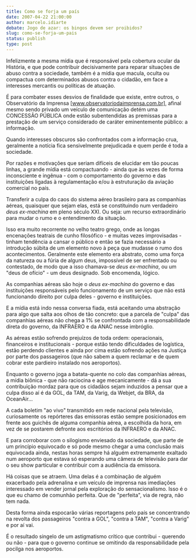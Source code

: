 ```yaml
---
title: Como se forja um país
date: 2007-04-22 21:00:00
author: marcelo.idiarte
debate: Jogo de azar: os bingos devem ser proibidos?
slug: como-se-forja-um-pais
status: publish 
type: post
---
```


Infelizmente a mesma mídia que é responsável pela cobertura ocular da História, e que pode contribuir decisivamente para reparar situações de abuso contra a sociedade, também é a mídia que macula, oculta ou compactua com determinados abusos contra o cidadão, em face a interesses mercantis ou políticas de atuação.


É para combater esses desvios de finalidade que existe, entre outros, o Observatório da Imprensa [www.observatoriodaimprensa.com.br], afinal mesmo sendo privado um veículo de comunicação detém uma CONCESSÃO PÚBLICA onde estão subentendidas as premissas para a prestação de um serviço considerado de caráter eminentemente público: a informação.


Quando interesses obscuros são confrontados com a informação crua, geralmente a notícia fica sensivelmente prejudicada e quem perde é toda a sociedade.


Por razões e motivações que seriam difíceis de elucidar em tão poucas linhas, a grande mídia está compactuando - ainda que às vezes de forma inconsciente e ingênua - com o comportamento do governo e das instituições ligadas à regulamentação e/ou à estruturação da aviação comercial no país.


Transferir a culpa do caos do sistema aéreo brasileiro para as companhias aéreas, quaisquer que sejam elas, está se constituindo num verdadeiro *deus ex-machina* em pleno século XXI. Ou seja: um recurso extraordinário para mudar o rumo e o entendimento da situação.


Isso era muito recorrente no velho teatro grego, onde as longas encenações teatrais de cunho filosófico - e muitas vezes improvisadas - tinham tendência a cansar o público e então se fazia necessário a introdução súbita de um elemento novo à peça que mudasse o rumo dos acontecimentos. Geralmente este elemento era abstrato, como uma força da natureza ou a fúria de algum deus, impossível de ser enfrentado ou contestado, de modo que a isso chamava-se *deus ex-machina*, ou um "deus de ofício" - um deus designado. Sob encomenda, lógico.


As companhias aéreas são hoje o *deus ex-machina* do governo e das instituições responsáveis pelo funcionamento de um serviço que não está funcionando direito por culpa deles - governo e instituições.


E a mídia está indo nessa conversa fiada, está aceitando uma abstração para algo que salta aos olhos de tão concreto: que a parcela de "culpa" das companhias aéreas não chega a 1% se confrontada com a responsabilidade direta do governo, da INFRAERO e da ANAC nesse imbróglio.


As aéreas estão sofrendo prejuízos de toda ordem: operacionais, financeiros e institucionais - porque estão tendo dificuldades de logística, estão perdendo clientes e ainda por cima estão sofrendo ações na Justiça por parte dos passageiros (que não sabem a quem reclamar e de quem cobrar este pardieiro instalado nos aeroportos).


Enquanto o governo joga a batata-quente no colo das companhias aéreas, a mídia biônica - que não raciocina e age mecanicamente - dá a sua contribuição mordaz para que os cidadãos sejam induzidos a pensar que a culpa disso aí é da GOL, da TAM, da Varig, da Webjet, da BRA, da OceanAir...


A cada boletim "ao vivo" transmitido em rede nacional pela televisão, curiosamente os repórteres das emissoras estão sempre posicionados em frente aos guichês de alguma companhia aérea, a escolhida da hora, em vez de se postarem defronte aos escritórios da INFRAERO e da ANAC.


E para corroborar com o silogismo enviesado da sociedade, que parte de um princípio equivocado e só pode mesmo chegar a uma conclusão mais equivocada ainda, nestas horas sempre há alguém extremamente exaltado num aeroporto que estava só esperando uma câmera de televisão para dar o seu show particular e contribuir com a audiência da emissora.


Há coisas que se atraem. Uma delas é a combinação de alguém exacerbado pela adrenalina e um veículo de imprensa nas imediações interessado em vender jornal pela exploração do sensacionalismo. Isso é o que eu chamo de comunhão perfeita. Que de "perfeita", via de regra, não tem nada.


Desta forma ainda espocarão várias reportagens pelo país se concentrando na revolta dos passageiros "contra a GOL", "contra a TAM", "contra a Varig" e por aí vai.


É o resultado singelo de um astigmatismo crítico que contribui - querendo ou não - para que o governo continue se omitindo da responsabilidade pela pocilga nos aeroportos.


